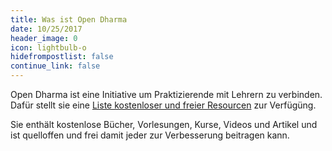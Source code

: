 ```yaml
---
title: Was ist Open Dharma
date: 10/25/2017
header_image: 0
icon: lightbulb-o
hidefrompostlist: false
continue_link: false
---
```

Open Dharma ist eine Initiative um Praktizierende mit Lehrern zu verbinden. Dafür stellt sie eine [Liste kostenloser und freier Resourcen](https://github.com/buddha-dharma/buddhism) zur Verfügüng.

Sie enthält kostenlose Bücher, Vorlesungen, Kurse, Videos und Artikel und ist quelloffen und frei damit jeder zur Verbesserung beitragen kann.